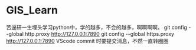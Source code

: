 # GIS_Learn
苦逼研一生埋头学习python中，学的越多，不会的越多，啊啊啊啊。
git config --global http.proxy http://127.0.0.1:7890
git config --global https.proxy http://127.0.0.1:7890
VScode commit 时要提交消息，不然一直转圈圈
